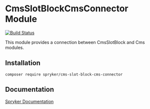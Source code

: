 # CmsSlotBlockCmsConnector Module
[![Build Status](https://travis-ci.org/spryker/cms-slot-block-cms-connector.svg)](https://travis-ci.org/spryker/cms-slot-block-cms-connector)

This module provides a connection between CmsSlotBlock and Cms modules.

## Installation

```
composer require spryker/cms-slot-block-cms-connector
```

## Documentation

[Spryker Documentation](https://academy.spryker.com/developing_with_spryker/module_guide/modules.html)

